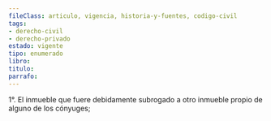 ```yaml
---
fileClass: articulo, vigencia, historia-y-fuentes, codigo-civil
tags:
- derecho-civil
- derecho-privado
estado: vigente
tipo: enumerado
libro:
titulo:
parrafo:
---
```

1°. El inmueble que fuere debidamente subrogado a otro inmueble propio de alguno de los cónyuges;